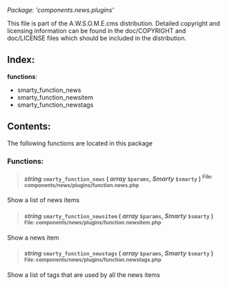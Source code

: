 _Package: 'components.news.plugins'_

This file is part of the A.W.S.O.M.E.cms distribution.
Detailed copyright and licensing information can be found
in the doc/COPYRIGHT and doc/LICENSE files which should be
included in the distribution.
## Index: ##
**functions**:
  * smarty\_function\_news
  * smarty\_function\_newsitem
  * smarty\_function\_newstags
## Contents: ##
The following functions are located in this package
### Functions: ###
> #### _string_ **`smarty_function_news`** ( _array_ `$params`, _Smarty_ `$smarty` ) <sup>File: components/news/plugins/function.news.php</sup> ####
Show a list of news items
> #### _string_ **`smarty_function_newsitem`** ( _array_ `$params`, _Smarty_ `$smarty` ) <sup>File: components/news/plugins/function.newsitem.php</sup> ####
Show a news item
> #### _string_ **`smarty_function_newstags`** ( _array_ `$params`, _Smarty_ `$smarty` ) <sup>File: components/news/plugins/function.newstags.php</sup> ####
Show a list of tags that are used by all the news items